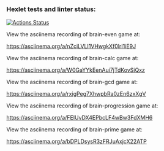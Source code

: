 ### Hexlet tests and linter status:
[![Actions Status](https://github.com/Dasha3001/frontend-project-44/actions/workflows/hexlet-check.yml/badge.svg)](https://github.com/Dasha3001/frontend-project-44/actions)



View the asciinema recording of brain-even game at:

https://asciinema.org/a/nZciLVLI1VHwgkXf0lrI1iE9J 


View the asciinema recording of brain-calc game at:

https://asciinema.org/a/W0GaYYkEenAui7jTdKovSiQxz


View the asciinema recording of brain-gcd game at:

https://asciinema.org/a/rxigPeg7XhwpbRa0zEn6zxXgV


View the asciinema recording of brain-progression game at:

https://asciinema.org/a/FEIUvDX4EPbcLF4wBw3FdXMH6



View the asciinema recording of brain-prime game at:

https://asciinema.org/a/bDPLDsysR3zFRJuAxjcX22ATP